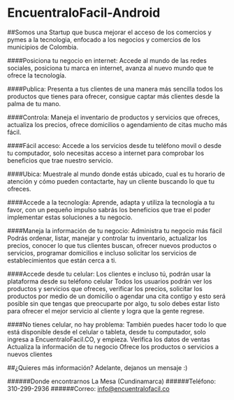 # EncuentraloFacil-Android

##Somos una Startup que busca mejorar el acceso de los comercios y pymes a la tecnologia, enfocado a los negocios y comercios de los municipios de Colombia.

####Posiciona tu negocio en internet:
Accede al mundo de las redes sociales, posiciona tu marca en internet, avanza al nuevo mundo que te ofrece la tecnología.

####Publica:
Presenta a tus clientes de una manera más sencilla todos los productos que tienes para ofrecer, consigue captar más clientes desde la palma de tu mano.

####Controla:
Maneja el inventario de productos y servicios que ofreces, actualiza los precios, ofrece domicilios o agendamiento de citas mucho más fácil.

####Fácil acceso:
Accede a los servicios desde tu teléfono movil o desde tu computador, solo necesitas acceso a internet para comprobar los beneficios que trae nuestro servicio.

####Ubica: 
Muestrale al mundo donde estás ubicado, cual es tu horario de atención y cómo pueden contactarte, hay un cliente buscando lo que tu ofreces.

####Accede a la tecnología: 
Aprende, adapta y utiliza la tecnología a tu favor, con un pequeño impulso sabrás los beneficios que trae el poder implementar estas soluciones a tu negocio.

####Maneja la información de tu negocio:
Administra tu negocio más fácil
Podrás ordenar, listar, manejar y controlar tu inventario, actualizar los precios, conocer lo que tus clientes buscan, ofrecer nuevos productos o servicios, programar domicilios e incluso solicitar los servicios de establecimientos que están cerca a ti.

####Accede desde tu celular:
Los clientes e incluso tú, podrán usar la plataforma desde su teléfono celular
Todos los usuarios podrán ver los productos y servicios que ofreces, verificar los precios, solicitar los productos por medio de un domicilio o agendar una cita contigo y esto será posible sin que tengas que preocuparte por algo, tu solo debes estar listo para ofrecer el mejor servicio al cliente y logra que la gente regrese.

####No tienes celular, no hay problema: 
También puedes hacer todo lo que está disponible desde el celular o tableta, desde tu computador, solo ingresa a EncuentraloFacil.CO, y empieza.
Verifica los datos de ventas
Actualiza la información de tu negocio
Ofrece los productos o servicios a nuevos clientes

##¿Quieres más información? Adelante, dejanos un mensaje :)

######Donde encontrarnos
La Mesa (Cundinamarca)
######Teléfono: 
310-299-2936
######Correo:
info@encuentralofacil.co
